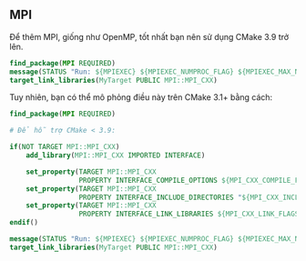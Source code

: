 ## MPI

Để thêm MPI, giống như OpenMP, tốt nhất bạn nên sử dụng CMake 3.9 trở lên.

```cmake
find_package(MPI REQUIRED)
message(STATUS "Run: ${MPIEXEC} ${MPIEXEC_NUMPROC_FLAG} ${MPIEXEC_MAX_NUMPROCS} ${MPIEXEC_PREFLAGS} EXECUTABLE ${MPIEXEC_POSTFLAGS} ARGS")
target_link_libraries(MyTarget PUBLIC MPI::MPI_CXX)
```

Tuy nhiên, bạn có thể mô phỏng điều này trên CMake 3.1+ bằng cách:

```cmake
find_package(MPI REQUIRED)

# Để hỗ trợ CMake < 3.9:

if(NOT TARGET MPI::MPI_CXX)
    add_library(MPI::MPI_CXX IMPORTED INTERFACE)

    set_property(TARGET MPI::MPI_CXX
                 PROPERTY INTERFACE_COMPILE_OPTIONS ${MPI_CXX_COMPILE_FLAGS})
    set_property(TARGET MPI::MPI_CXX
                 PROPERTY INTERFACE_INCLUDE_DIRECTORIES "${MPI_CXX_INCLUDE_PATH}")
    set_property(TARGET MPI::MPI_CXX
                 PROPERTY INTERFACE_LINK_LIBRARIES ${MPI_CXX_LINK_FLAGS} ${MPI_CXX_LIBRARIES})
endif()

message(STATUS "Run: ${MPIEXEC} ${MPIEXEC_NUMPROC_FLAG} ${MPIEXEC_MAX_NUMPROCS} ${MPIEXEC_PREFLAGS} EXECUTABLE ${MPIEXEC_POSTFLAGS} ARGS")
target_link_libraries(MyTarget PUBLIC MPI::MPI_CXX)

```